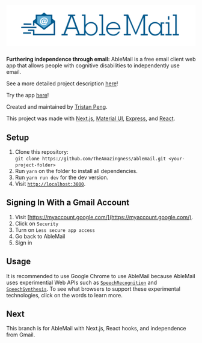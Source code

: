 # ![AbleMail](static/logo-blue.png)
**Furthering independence through email:** AbleMail is a free email client web app that allows people with cognitive disabilities to independently use email.

See a more detailed project description [here](https://www.team1540.org/ablemail-1)!

Try the app [here](https://ablemail.herokuapp.com)!

Created and maintained by [Tristan Peng](https://www.github.com/theamazingness).

This project was made with [Next.js](https://nextjs.org/), [Material UI](https://material-ui.com), [Express](http://expressjs.com), and [React](https://reactjs.org).

## Setup
1. Clone this repository:
<br>`git clone https://github.com/TheAmazingness/ablemail.git <your-project-folder>`
2. Run `yarn` on the folder to install all dependencies.
3. Run `yarn run dev` for the dev version.
4. Visit [`http://localhost:3000`](http://localhost:3000).

## Signing In With a Gmail Account
1. Visit [https://myaccount.google.com/](https://myaccount.google.com/).
2. Click on `Security`
3. Turn on `Less secure app access`
4. Go back to AbleMail
5. Sign in

## Usage
It is recommended to use Google Chrome to use AbleMail because AbleMail uses experimential Web APIs such as [`SpeechRecognition`](https://caniuse.com/#feat=speech-recognition) and [`SpeechSynthesis`](https://caniuse.com/#feat=speech-synthesis). To see what browsers to support these experimental technologies, click on the words to learn more.

## Next
This branch is for AbleMail with Next.js, React hooks, and independence from Gmail.
